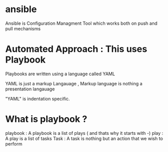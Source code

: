 # ansible

Ansible is Configuration Managment Tool which works both on push and pull mechanisms



# Automated Approach : This uses Playbook


Playbooks are written using a language called YAML

YAML is just a markup Langauage , Markup language is nothing a presentation langauage

"YAML" is indentation specific.


# What is playbook ?

playbook : A playbook is a list of plays ( and thats why it starts with -)
play : A play is a list of tasks
Task : A task is nothing but an action that we wish to perform 